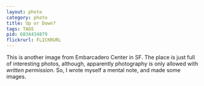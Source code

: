 ```yaml
---
layout: photo
category: photo
title: Up or Down?
tags: TAGS
pid: 6834434879
flickrurl: FLICKRURL
---
```


This is another image from Embarcadero Center in SF. The place is just full of interesting photos, although, apparently photography is only allowed with _written permission_. So, I wrote myself a mental note, and made some images.
